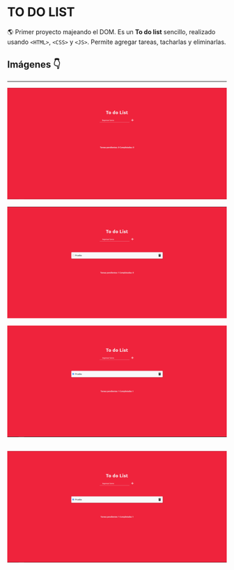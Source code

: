 # TO DO LIST

:earth_americas: Primer proyecto majeando el DOM. Es un **To do list** sencillo, 
realizado usando `<HTML>`, `<CSS>` y `<JS>`. Permite agregar tareas, tacharlas y eliminarlas.

## Imágenes :point_down:
---
![To do list - abierto](./readme-images/cap1.PNG "Abierto")

![To do list - agregando tarea](./readme-images/cap2.PNG "Agregando tarea")

![To do list - tachando tarea](./readme-images/cap3.PNG "Tachando tarea")

![To do list - eliminando tarea](./readme-images/cap44.PNG "Eliminando tarea")
---


